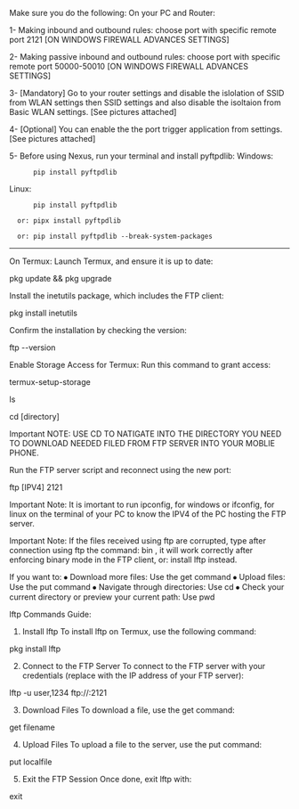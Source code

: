 Make sure you do the following:
On your PC and Router:

1- Making inbound and outbound rules: choose port with specific remote port 2121  [ON WINDOWS FIREWALL ADVANCES SETTINGS]

2- Making passive inbound and outbound rules: choose port with specific remote port 50000-50010 [ON WINDOWS FIREWALL ADVANCES SETTINGS]

3- [Mandatory] Go to your router settings and disable the islolation of SSID from WLAN settings then SSID settings and also disable the isoltaion from Basic WLAN settings. [See pictures attached]

4- [Optional] You can enable the the port trigger application from settings. [See pictures attached]

5- Before using Nexus, run your terminal and install pyftpdlib:
Windows:

          pip install pyftpdlib
          
Linux: 

          pip install pyftpdlib

      or: pipx install pyftpdlib

      or: pip install pyftpdlib --break-system-packages
--------------------------------------------------------------------------------------------------------------------------------------------------------------------------
On Termux:
Launch Termux, and ensure it is up to date:

pkg update && pkg upgrade

Install the inetutils package, which includes the FTP client:

pkg install inetutils


Confirm the installation by checking the version:

ftp --version

Enable Storage Access for Termux: Run this command to grant access:

termux-setup-storage

ls

cd [directory]

Important NOTE: USE CD TO NATIGATE INTO THE DIRECTORY YOU NEED TO DOWNLOAD NEEDED FILED FROM FTP SERVER INTO YOUR MOBLIE PHONE.

Run the FTP server script and reconnect using the new port:

ftp [IPV4] 2121

Important Note: It is imortant to run ipconfig, for windows or ifconfig, for linux on the terminal of your PC to know the IPV4 of the PC hosting the FTP server.

Important Note: If the files received using ftp are corrupted, type after connection using ftp the command: bin , it will work correctly after enforcing binary mode in the FTP client, or: install lftp instead.

If you want to:
⦁	Download more files: Use the get <filename> command
⦁	Upload files: Use the put <filename> command
⦁	Navigate through directories: Use cd <directory-name>
⦁	Check your current directory or preview your current path: Use pwd

lftp Commands Guide:
1. Install lftp
To install lftp on Termux, use the following command:

pkg install lftp

2. Connect to the FTP Server
To connect to the FTP server with your credentials (replace <server-ip> with the IP address of your
FTP server):

lftp -u user,1234 ftp://<server-ip>:2121

3. Download Files
To download a file, use the get command:

get filename

4. Upload Files
To upload a file to the server, use the put command:

put localfile

5. Exit the FTP Session
Once done, exit lftp with:

exit

